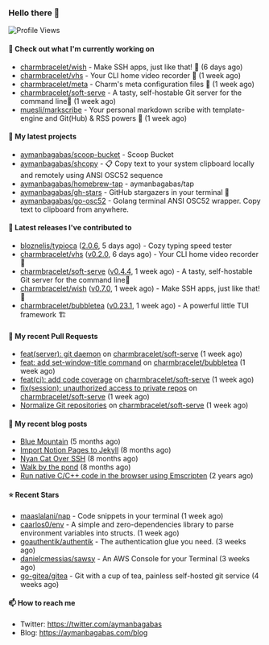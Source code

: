 ### Hello there 👋

![Profile Views](https://komarev.com/ghpvc/?username=aymanbagabas&label=PROFILE+VIEWS)

#### 👷 Check out what I'm currently working on

- [charmbracelet/wish](https://github.com/charmbracelet/wish) - Make SSH apps, just like that! 💫 (6 days ago)
- [charmbracelet/vhs](https://github.com/charmbracelet/vhs) - Your CLI home video recorder 📼 (1 week ago)
- [charmbracelet/meta](https://github.com/charmbracelet/meta) - Charm&#39;s meta configuration files 🫥 (1 week ago)
- [charmbracelet/soft-serve](https://github.com/charmbracelet/soft-serve) - A tasty, self-hostable Git server for the command line🍦 (1 week ago)
- [muesli/markscribe](https://github.com/muesli/markscribe) - Your personal markdown scribe with template-engine and Git(Hub) &amp; RSS powers 📜 (1 week ago)

#### 🌱 My latest projects

- [aymanbagabas/scoop-bucket](https://github.com/aymanbagabas/scoop-bucket) - Scoop Bucket
- [aymanbagabas/shcopy](https://github.com/aymanbagabas/shcopy) - 📋 Copy text to your system clipboard locally and remotely using ANSI OSC52 sequence
- [aymanbagabas/homebrew-tap](https://github.com/aymanbagabas/homebrew-tap) - aymanbagabas/tap
- [aymanbagabas/gh-stars](https://github.com/aymanbagabas/gh-stars) - GitHub stargazers in your terminal 🌟
- [aymanbagabas/go-osc52](https://github.com/aymanbagabas/go-osc52) - Golang terminal ANSI OSC52 wrapper. Copy text to clipboard from anywhere.

#### 🔭 Latest releases I've contributed to

- [bloznelis/typioca](https://github.com/bloznelis/typioca) ([2.0.6](https://github.com/bloznelis/typioca/releases/tag/2.0.6), 5 days ago) - Cozy typing speed tester
- [charmbracelet/vhs](https://github.com/charmbracelet/vhs) ([v0.2.0](https://github.com/charmbracelet/vhs/releases/tag/v0.2.0), 6 days ago) - Your CLI home video recorder 📼
- [charmbracelet/soft-serve](https://github.com/charmbracelet/soft-serve) ([v0.4.4](https://github.com/charmbracelet/soft-serve/releases/tag/v0.4.4), 1 week ago) - A tasty, self-hostable Git server for the command line🍦
- [charmbracelet/wish](https://github.com/charmbracelet/wish) ([v0.7.0](https://github.com/charmbracelet/wish/releases/tag/v0.7.0), 1 week ago) - Make SSH apps, just like that! 💫
- [charmbracelet/bubbletea](https://github.com/charmbracelet/bubbletea) ([v0.23.1](https://github.com/charmbracelet/bubbletea/releases/tag/v0.23.1), 1 week ago) - A powerful little TUI framework 🏗

#### 🔨 My recent Pull Requests

- [feat(server): git daemon](https://github.com/charmbracelet/soft-serve/pull/196) on [charmbracelet/soft-serve](https://github.com/charmbracelet/soft-serve) (1 week ago)
- [feat: add set-window-title command](https://github.com/charmbracelet/bubbletea/pull/611) on [charmbracelet/bubbletea](https://github.com/charmbracelet/bubbletea) (1 week ago)
- [feat(ci): add code coverage](https://github.com/charmbracelet/soft-serve/pull/191) on [charmbracelet/soft-serve](https://github.com/charmbracelet/soft-serve) (1 week ago)
- [fix(session): unauthorized access to private repos](https://github.com/charmbracelet/soft-serve/pull/190) on [charmbracelet/soft-serve](https://github.com/charmbracelet/soft-serve) (1 week ago)
- [Normalize Git repositories](https://github.com/charmbracelet/soft-serve/pull/188) on [charmbracelet/soft-serve](https://github.com/charmbracelet/soft-serve) (1 week ago)

#### 📜 My recent blog posts

- [Blue Mountain](https://aymanbagabas.com/blog/2022/06/02/blue-mountain.html) (5 months ago)
- [Import Notion Pages to Jekyll](https://aymanbagabas.com/blog/2022/03/29/import-notion-pages-to-jekyll.html) (8 months ago)
- [Nyan Cat Over SSH](https://aymanbagabas.com/blog/2022/03/25/nyan-cat-over-ssh.html) (8 months ago)
- [Walk by the pond](https://aymanbagabas.com/blog/2022/03/10/walk-by-the-pond.html) (8 months ago)
- [Run native C/C&#43;&#43; code in the browser using Emscripten](https://aymanbagabas.com/blog/2020/11/18/run-native-c-c&#43;&#43;-code-in-the-browser-using-emscripten.html) (2 years ago)

#### ⭐ Recent Stars

- [maaslalani/nap](https://github.com/maaslalani/nap) - Code snippets in your terminal (1 week ago)
- [caarlos0/env](https://github.com/caarlos0/env) - A simple and zero-dependencies library to parse environment variables into structs. (1 week ago)
- [goauthentik/authentik](https://github.com/goauthentik/authentik) - The authentication glue you need. (3 weeks ago)
- [danielcmessias/sawsy](https://github.com/danielcmessias/sawsy) - An AWS Console for your Terminal (3 weeks ago)
- [go-gitea/gitea](https://github.com/go-gitea/gitea) - Git with a cup of tea, painless self-hosted git service (4 weeks ago)

#### 📫 How to reach me

- Twitter: https://twitter.com/aymanbagabas
- Blog: https://aymanbagabas.com/blog
